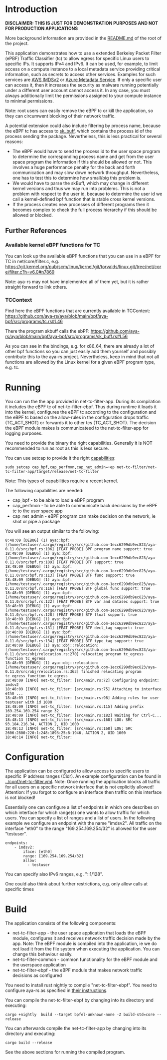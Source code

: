 # Introduction
**DISCLAIMER: THIS IS JUST FOR DEMONSTRATION PURPOSES AND NOT FOR PRODUCTION APPLICATIONS**

More background information are provided in the [README.md](../README.md) of the root of the project.

This application demonstrates how to use a extended Berkeley Packet Filter (ePBF) Traffic Classifier (tc) to allow egress for specific Linux users to specific IPs. It supports IPv4 and IPv6. It can be used, for example, to limit access on a compute instance to a local metadata service providing critical information, such as secrets to access other services. Examples for such services are [AWS IMDSv2](https://docs.aws.amazon.com/AWSEC2/latest/UserGuide/configuring-instance-metadata-service.html) or [Azure Metadata Service](https://learn.microsoft.com/en-us/azure/virtual-machines/linux/instance-metadata-service). If only a specific user can access it, then it increases the security as malware running potentially under a different user account cannot access it. In any case, you must always additionally limit the permissions assigned to your compute instance to minimal permissions.

Note: root users can easily remove the eBPF tc or kill the application, so they can circumwent blocking of their network traffic.

A potential extension could also include filtering by process name, because the eBPF tc has access to [sk_buff](https://docs.kernel.org/networking/kapi.html#c.sk_buff), which contains the process id of the process sending the package. Nevertheless, this is less practical for several reasons:
* The eBPF would have to send the process id to the user space program to determine the corresponding process name and get from the user space program the information if this should be allowed or not. This involves a huge performance penalty for the back and forth communication and may slow down network throughput. Nevertheless, one has to test this to determine how small/big this problem is.
* We would have to parse the skBuff, which may change in different kernel versions and thus we may run into problems. This is not a problem with respect to the user id, because to determine the user id we call a kernel-defined bpf function that is stable cross kernel versions. 
* If the process creates new processes of different programs then it becomes complex to check the full process hierarchy if this should be allowed or blocked.

## Further References
### Available kernel eBPF functions for TC
You can look up the available eBPF functions that you can use in a eBPF for TC in net/core/filter.c, e.g. https://git.kernel.org/pub/scm/linux/kernel/git/torvalds/linux.git/tree/net/core/filter.c?h=v6.0#n7869

Note: aya-rs may not have implemented all of them yet, but it is rather straight forward to link others. 

### TCContext
Find here the eBPF functions that are currently available in TCContext:
https://github.com/aya-rs/aya/blob/main/bpf/aya-bpf/src/programs/tc.rs#L46

There the program skbuff calls the ebPF: https://github.com/aya-rs/aya/blob/main/bpf/aya-bpf/src/programs/sk_buff.rs#L56

As you can see in the bindings, e.g. for x86_64, there are already a lot of other bpf functions so you can just easily add them yourself and possibly contribute this to the aya-rs project. Nevertheless, keep in mind that not all functions are allowed by the Linux kernel for a given eBPF program type, e.g. tc.

# Running
You can run the the app provided in net-tc-filter-app. During its compilation it includes the eBPF tc of net-tc-filter-ebpf. Thus during runtime it loads it into the kernel, configures the eBPF tc according to the configuration and the eBPF tc based on the allow-rules in the configuration drops traffic (TC_ACT_SHOT) or forwards it to other tcs (TC_ACT_SHOT). The decision the eBPF module makes is communicateed to the net-tc-filter-app for logging purposes.

You need to provide the binary the right capabilities. Generally it is NOT recommended to run as root as this is less secure.

You can use setcap to provide it the right [capabilities](https://man7.org/linux/man-pages/man7/capabilities.7.html):
```
sudo setcap cap_bpf,cap_perfmon,cap_net_admin=+ep net-tc-filter/net-tc-filter-app/target/release/net-tc-filter
```

Note: This types of capabilities require a recent kernel.

The following capabilities are needed:
* cap_bpf - to be able to load a eBPF program
* cap_perfmon - to be able to communicate back decisions by the eBPF tc to the user space app
* cap_net_admin - eBPF program can make decision on the network, ie shot or pipe a package


You will see an output similar to the following:
```
8:48:09 [DEBUG] (1) aya::bpf: [/home/testuser/.cargo/registry/src/github.com-1ecc6299db9ec823/aya-0.11.0/src/bpf.rs:106] [FEAT PROBE] BPF program name support: true
18:48:09 [DEBUG] (1) aya::bpf: [/home/testuser/.cargo/registry/src/github.com-1ecc6299db9ec823/aya-0.11.0/src/bpf.rs:109] [FEAT PROBE] BTF support: true
18:48:09 [DEBUG] (1) aya::bpf: [/home/testuser/.cargo/registry/src/github.com-1ecc6299db9ec823/aya-0.11.0/src/bpf.rs:113] [FEAT PROBE] BTF func support: true
18:48:09 [DEBUG] (1) aya::bpf: [/home/testuser/.cargo/registry/src/github.com-1ecc6299db9ec823/aya-0.11.0/src/bpf.rs:116] [FEAT PROBE] BTF global func support: true
18:48:09 [DEBUG] (1) aya::bpf: [/home/testuser/.cargo/registry/src/github.com-1ecc6299db9ec823/aya-0.11.0/src/bpf.rs:122] [FEAT PROBE] BTF var and datasec support: true
18:48:09 [DEBUG] (1) aya::bpf: [/home/testuser/.cargo/registry/src/github.com-1ecc6299db9ec823/aya-0.11.0/src/bpf.rs:128] [FEAT PROBE] BTF float support: true
18:48:09 [DEBUG] (1) aya::bpf: [/home/testuser/.cargo/registry/src/github.com-1ecc6299db9ec823/aya-0.11.0/src/bpf.rs:131] [FEAT PROBE] BTF decl_tag support: true
18:48:09 [DEBUG] (1) aya::bpf: [/home/testuser/.cargo/registry/src/github.com-1ecc6299db9ec823/aya-0.11.0/src/bpf.rs:134] [FEAT PROBE] BTF type_tag support: true
18:48:09 [DEBUG] (1) aya::obj::relocation: [/home/testuser/.cargo/registry/src/github.com-1ecc6299db9ec823/aya-0.11.0/src/obj/relocation.rs:270] relocating program tc_egress function tc_egress
18:48:09 [DEBUG] (1) aya::obj::relocation: [/home/testuser/.cargo/registry/src/github.com-1ecc6299db9ec823/aya-0.11.0/src/obj/relocation.rs:363] finished relocating program tc_egress function tc_egress
18:48:09 [INFO] net-tc_filter: [src/main.rs:72] Configuring endpoint: imdsv2
18:48:09 [INFO] net-tc_filter: [src/main.rs:75] Attaching to interface eth0 ...
18:48:09 [INFO] net-tc_filter: [src/main.rs:98] Adding rules for user testuser with id 1000
18:48:09 [INFO] net-tc_filter: [src/main.rs:115] Adding prefix 169.254.169.254 range 32
18:48:09 [INFO] net-tc_filter: [src/main.rs:182] Waiting for Ctrl-C...
18:48:13 [INFO] net-tc_filter: [src/main.rs:168] LOG: SRC 93.184.216.34, ACTION 2, UID 1000
18:48:13 [INFO] net-tc_filter: [src/main.rs:168] LOG: SRC 2606:2800:220:1:248:1893:25c8:1946, ACTION 2, UID 1000
18:48:14 [INFO] net-tc_filter:

```

# Configuration

The application can be configured to allow access to specific users to specific IP address ranges (Cidr). An example configuration can be found in [../conf/net-tc-filter.yml](../conf/net-tc-filter.yml). Note: Once running the application blocks all traffic for all users on a specific network interface that is not explicitly allowed! Attention: If you forgot to configure an interface then traffic on this interface is not blocked!

Essentially one can configure a list of endpoints in which one describes on which interface for which range(s) one wants to allow traffic for which users. You can specify a list of ranges and a list of users.
In the following example we configure an endpoint with the name "imdsv2". All traffic on the interface "eth0" to the range "169.254.169.254/32" is allowed for the user "testuser".

```
endpoints:
    - imdsv2:
        iface: [eth0] 
        range: [169.254.169.254/32]
        allow:
          - testuser

```

You can specify also IPv6 ranges, e.g. "::1/128". 

One could also think about further restrictions, e.g. only allow calls at specific times

# Build

The application consists of the following components:
* net-tc-filter-app - the user space application that loads the eBPF module, configures it and receives network traffic decision made by the app. Note: The eBPF module is compiled into the application, ie we do not load it from the file system when executing the application. You can change this behaviour easily.
* net-tc-filter-common - common functionality for the eBPF module and the userspace application
* net-tc-filter-ebpf - the eBPF module that makes network traffic decisions as configured

You need to install rust nightly to compile "net-tc-filter-ebpf". You need to configure aya-rs as specified in [their instructions](https://aya-rs.dev/book/start/development/).

You can compile the net-tc-filter-ebpf by changing into its directory and executing:
```
cargo +nightly  build --target bpfel-unknown-none -Z build-std=core --release
```

You can afterwards compile the net-tc-filter-app by changing into its directory and executing:
```
cargo build --release
```

See the above sections for running the compiled program.